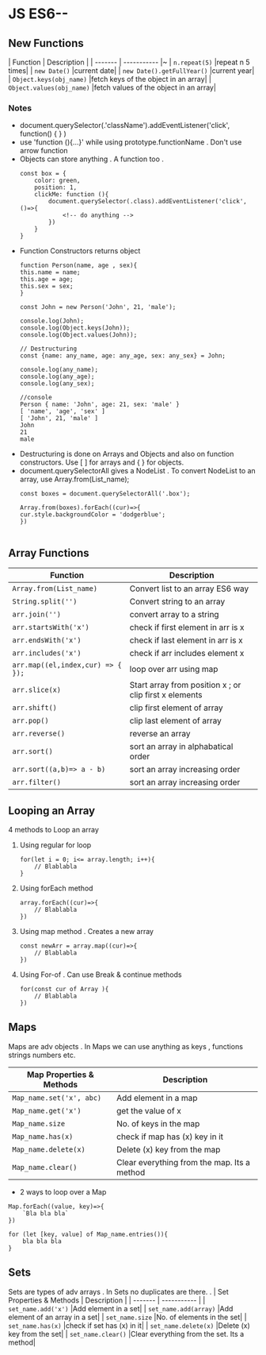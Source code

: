 JS ES6--
============


## New Functions

| Function | Description |
| ------- | ----------- |~
| `n.repeat(5)` |repeat n 5 times|
| `new Date()` |current date|
| `new Date().getFullYear()` |current year|
| `Object.keys(obj_name)` |fetch keys of the object in an array|
| `Object.values(obj_name)` |fetch values of the object in an array|

### Notes
* document.querySelector(.'className').addEventListener('click', function() { } )
* use 'function (){...}' while using prototype.functionName . Don't use arrow function
* Objects can store anything . A function too . 
    ```
    const box = {
        color: green,
        position: 1,
        clickMe: function (){
            document.querySelector(.class).addEventListener('click', ()=>{
                <!-- do anything -->
            })
        }
    }
* Function Constructors returns object
    ```
    function Person(name, age , sex){
    this.name = name;
    this.age = age;
    this.sex = sex;
    }

    const John = new Person('John', 21, 'male');

    console.log(John);
    console.log(Object.keys(John));
    console.log(Object.values(John));

    // Destructuring
    const {name: any_name, age: any_age, sex: any_sex} = John;

    console.log(any_name);
    console.log(any_age);
    console.log(any_sex);
    ```
    ```
    //console
    Person { name: 'John', age: 21, sex: 'male' }
    [ 'name', 'age', 'sex' ]
    [ 'John', 21, 'male' ]
    John
    21
    male
* Destructuring is done on Arrays and Objects and also on function constructors. Use [ ] for arrays and { } for objects.
* document.querySelectorAll gives a NodeList . To convert NodeList to an array, use Array.from(List_name);
    ```
    const boxes = document.querySelectorAll('.box');

    Array.from(boxes).forEach((cur)=>{
    cur.style.backgroundColor = 'dodgerblue';
    })


## Array Functions

| Function | Description |
| ------- | ----------- |
| `Array.from(List_name)` |Convert list to an array ES6 way|
| `String.split('')` |Convert string to an array|
| `arr.join('')` |convert array to a string|
| `arr.startsWith('x')` |check if first element in arr is x|
| `arr.endsWith('x')` |check if last element in arr is x|
| `arr.includes('x')` |check if arr includes element x|
| `arr.map((el,index,cur) => { });` |loop over arr using map|
| `arr.slice(x)` |Start array from position x ; or clip first x elements|
| `arr.shift()` |clip first element of array|
| `arr.pop()` |clip last element of array|
| `arr.reverse()` |reverse an array|
| `arr.sort()` |sort an array in alphabatical order|
| `arr.sort((a,b)=> a - b)` |sort an array increasing order|
| `arr.filter()` |sort an array increasing order|


## Looping an Array
4 methods to Loop an array

1. Using regular for loop
    ```
    for(let i = 0; i<= array.length; i++){
        // Blablabla
    }
    ```
2. Using forEach method
    ```
    array.forEach((cur)=>{
        // Blablabla
    })
    ```
3. Using map method . Creates a new array
    ```
    const newArr = array.map((cur)=>{
        // Blablabla
    })
    ```
4. Using For-of . Can use Break & continue methods
    ```
    for(const cur of Array ){
        // Blablabla
    })
    ```

## Maps
Maps are adv objects . In Maps we can use anything as keys , functions strings numbers etc.

| Map Properties & Methods | Description |
| ------- | ----------- |
| `Map_name.set('x', abc)` |Add element in a map|
| `Map_name.get('x')` |get the value of x|
| `Map_name.size` |No. of keys in the map|
| `Map_name.has(x)` |check if map has (x) key in it|
| `Map_name.delete(x)` |Delete (x) key from the map|
| `Map_name.clear()` |Clear everything from the map. Its a method|

* 2 ways to loop over a Map
```
Map.forEach((value, key)=>{
    `Bla bla bla`
})
```
```
for (let [key, value] of Map_name.entries()){
    bla bla bla
}
```

## Sets
Sets are types of adv arrays . In Sets no duplicates are there. .
| Set Properties & Methods | Description |
| ------- | ----------- |
| `set_name.add('x')` |Add element in a set|
| `set_name.add(array)` |Add element of an array in a set|
| `set_name.size` |No. of elements in the set|
| `set_name.has(x)` |check if set has (x) in it|
| `set_name.delete(x)` |Delete (x) key from the set|
| `set_name.clear()` |Clear everything from the set. Its a method|


